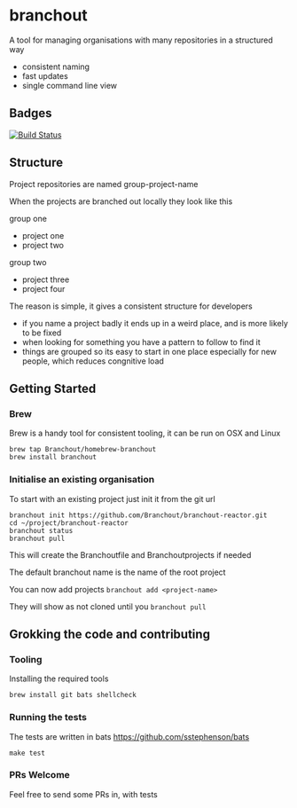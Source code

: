# branchout

A tool for managing organisations with many repositories in a structured way

* consistent naming
* fast updates
* single command line view

## Badges

[![Build Status](https://travis-ci.com/Branchout/branchout.svg?branch=master)](https://travis-ci.com/Branchout/branchout)

## Structure

Project repositories are named group-project-name

When the projects are branched out locally they look like this

group one
- project one
- project two

group two
- project three
- project four

The reason is simple, it gives a consistent structure for developers
* if you name a project badly it ends up in a weird place, and is more likely to be fixed
* when looking for something you have a pattern to follow to find it
* things are grouped so its easy to start in one place especially for new people, which reduces congnitive load

## Getting Started

### Brew

Brew is a handy tool for consistent tooling, it can be run on OSX and Linux

```
brew tap Branchout/homebrew-branchout
brew install branchout
```

### Initialise an existing organisation

To start with an existing project just init it from the git url

```
branchout init https://github.com/Branchout/branchout-reactor.git
cd ~/project/branchout-reactor
branchout status
branchout pull
```

This will create the Branchoutfile and Branchoutprojects if needed

The default branchout name is the name of the root project

You can now add projects
```branchout add <project-name>```

They will show as not cloned until you ```branchout pull```

## Grokking the code and contributing


### Tooling

Installing the required tools

```
brew install git bats shellcheck
```

### Running the tests

The tests are written in bats https://github.com/sstephenson/bats

```
make test
```

### PRs Welcome

Feel free to send some PRs in, with tests
